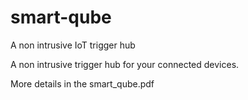 # smart-qube
A non intrusive IoT trigger hub

A non intrusive trigger hub for your connected devices.  

More details in the smart_qube.pdf  

